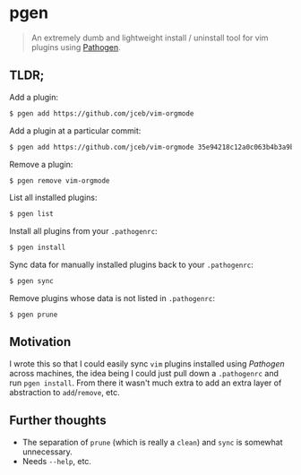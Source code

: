 # pgen

> An extremely dumb and lightweight install / uninstall tool for vim plugins using [Pathogen](https://github.com/tpope/vim-pathogen).

## TLDR;

Add a plugin:

```sh
$ pgen add https://github.com/jceb/vim-orgmode
```

Add a plugin at a particular commit:

```sh
$ pgen add https://github.com/jceb/vim-orgmode 35e94218c12a0c063b4b3a9b48e7867578e1e13c
```

Remove a plugin:

```sh
$ pgen remove vim-orgmode
```

List all installed plugins:

```sh
$ pgen list
```

Install all plugins from your `.pathogenrc`:

```sh
$ pgen install
```

Sync data for manually installed plugins back to your `.pathogenrc`:

```sh
$ pgen sync
```

Remove plugins whose data is not listed in `.pathogenrc`:

```
$ pgen prune
```

## Motivation

I wrote this so that I could easily sync `vim` plugins installed using _Pathogen_ across machines, the idea being I could just pull down a `.pathogenrc` and run `pgen install`. From there it wasn't much extra to add an extra layer of abstraction to `add`/`remove`, etc.

## Further thoughts

* The separation of `prune` (which is really a `clean`) and `sync` is somewhat unnecessary.
* Needs `--help`, etc.